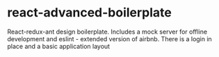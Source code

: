 # react-advanced-boilerplate
React-redux-ant design boilerplate. Includes a mock server for offline development and eslint - extended version of airbnb. There is a login in place and a basic application layout
